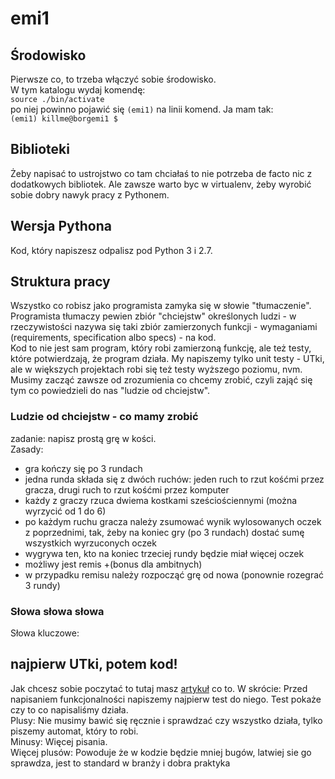 # emi1

## Środowisko
Pierwsze co, to trzeba włączyć sobie środowisko.  
W tym katalogu wydaj komendę:  
`source ./bin/activate`  
po niej powinno pojawić się `(emi1)` na linii komend. Ja mam tak:  
`(emi1) killme@borgemi1 $ `  

## Biblioteki
Żeby napisać to ustrojstwo co tam chciałaś to nie potrzeba de facto nic z dodatkowych bibliotek. Ale zawsze warto byc w virtualenv, żeby wyrobić sobie dobry nawyk pracy z Pythonem.

## Wersja Pythona
Kod, który napiszesz odpalisz pod Python 3 i 2.7.

## Struktura pracy
Wszystko co robisz jako programista zamyka się w słowie "tłumaczenie".  
Programista tłumaczy pewien zbiór "chciejstw" określonych ludzi - w rzeczywistości nazywa się taki zbiór zamierzonych funkcji - wymaganiami (requirements, specification albo specs) - na kod.  
Kod to nie jest sam program, który robi zamierzoną funkcję, ale też testy, które potwierdzają, że program działa. My napiszemy tylko unit testy - UTki, ale w większych projektach robi się też testy wyższego poziomu, nvm.  
Musimy zacząć zawsze od zrozumienia co chcemy zrobić, czyli zająć się tym co powiedzieli do nas "ludzie od chciejstw".  

### Ludzie od chciejstw - co mamy zrobić

zadanie:   napisz prostą grę w kości.  
Zasady: 
- gra kończy się po 3 rundach  
- jedna runda składa się z dwóch ruchów: jeden ruch to rzut kośćmi przez gracza, drugi ruch to rzut kośćmi przez komputer
- każdy z graczy rzuca dwiema kostkami sześciościennymi (można wyrzycić od 1 do 6) 
- po każdym ruchu gracza należy zsumować wynik wylosowanych oczek z poprzednimi, tak, żeby na koniec gry (po 3 rundach) dostać sumę wszystkich wyrzuconych oczek 
- wygrywa ten, kto na koniec trzeciej rundy będzie miał więcej oczek 
- możliwy jest remis +(bonus dla ambitnych) 
- w przypadku remisu należy rozpocząć grę od nowa (ponownie rozegrać 3 rundy)

### Słowa słowa słowa
Słowa kluczowe:

## najpierw UTki, potem kod!
Jak chcesz sobie poczytać to tutaj masz [artykuł](http://code.tutsplus.com/tutorials/beginning-test-driven-development-in-python--net-30137) co to.
W skrócie: Przed napisaniem funkcjonalności napiszemy najpierw test do niego. Test pokaże czy to co napisaliśmy działa.  
Plusy: Nie musimy bawić się ręcznie i sprawdzać czy wszystko działa, tylko piszemy automat, który to robi.  
Minusy: Więcej pisania.  
Więcej plusów: Powoduje że w kodzie będzie mniej bugów, latwiej sie go sprawdza, jest to standard w branży i dobra praktyka

